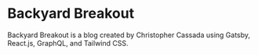 # Backyard Breakout

Backyard Breakout is a blog created by Christopher Cassada using Gatsby, React.js, GraphQL, and Tailwind CSS.
